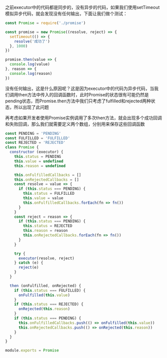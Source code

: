 之前executor中的代码都是同步的，没有异步的代码，如果我们使用setTimeout模拟异步代码，就会发现没有任何输出，下面让我们做个测试：
```js
const Promise = require('./promise')

const promise = new Promise((resolve, reject) => {
  setTimeout(() => {
    resolve('成功了')
  }, 1000)
})

promise.then(value => {
  console.log(value)
}, reason => {
  console.log(reason)
})
```

没有任何输出，这是什么原因呢？这是因为executor中的代码为异步代码，当我们调用then方法中传入的回调函数时，此时Promise的状态很有可能仍然是pending状态，而Promise.then方法中我们只考虑了fulfilled和rejected两种状态，所以出现了此问题

再考虑如果开发者使用Promise实例调用了多次then方法，就会出现多个成功回调和失败回调，那么我们就需要定义两个数组，分别用来保存这些回调函数
```js
const PENDING = 'PENDING'
const FULFILLED = 'FULFILLED'
const REJECTED = 'REJECTED'
class Promise {
  constructor (executor) {
    this.status = PENDING
    this.value = undefined
    this.reason = undefined

    this.onFulfilledCallbacks = []
    this.onRejectedCallbacks = []
    const resolve = value => {
      if (this.status === PENDING) {
        this.status = FULFILLED
        this.value = value
        this.onFulfilledCallbacks.forEach(fn => fn())
      }
    }
    const reject = reason => {
      if (this.status === PENDING) {
        this.status = REJECTED
        this.reason = reason
        this.onRejectedCallbacks.forEach(fn => fn())
      }
    }

    try {
      executor(resolve, reject)
    } catch (e) {
      reject(e)
    }
  }

  then (onFulfilled, onRejected) {
    if (this.status === FULFILLED) {
      onFulfilled(this.value)
    }
    if (this.status === REJECTED) {
      onRejected(this.reason)
    }
    if (this.status === PENDING) {
      this.onFulfilledCallbacks.push(() => onFulfilled(this.value))
      this.onRejectedCallbacks.push(() => onRejected(this.reason))
    }
  }
}

module.exports = Promise
```
